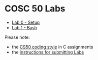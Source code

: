 
# COSC 50 Labs

 * [Lab 0 - Setup](lab0)
 * [Lab 1 - Bash](lab1)

Please note:

* the [CS50 coding style](https://github.com/CS50DartmouthSP25/home/blob/main/logistics/style.md) in C assignments
* the [instructions for submitting Labs](https://github.com/CS50DartmouthSP25/home/blob/main/logistics/submit.md)
